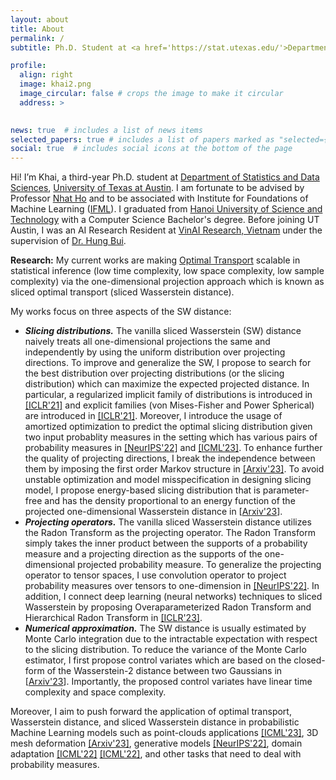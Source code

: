 ```yaml
---
layout: about
title: About
permalink: /
subtitle: Ph.D. Student at <a href='https://stat.utexas.edu/'>Department of Statistics and Data Sciences</a>, <a href='https://www.utexas.edu/'>University of Texas at Austin</a> 

profile:
  align: right
  image: khai2.png
  image_circular: false # crops the image to make it circular
  address: >
   

news: true  # includes a list of news items
selected_papers: true # includes a list of papers marked as "selected={true}"
social: true  # includes social icons at the bottom of the page
---
```


Hi! I’m Khai, a third-year Ph.D. student at [Department of Statistics and Data Sciences](https://stat.utexas.edu/), [University of Texas at Austin](https://www.utexas.edu/). I am fortunate to be advised by Professor [Nhat Ho](https://nhatptnk8912.github.io/) and to be associated with Institute for Foundations of Machine Learning ([IFML](https://www.ifml.institute/)). I graduated from  [Hanoi University of Science and Technology](https://soict.hust.edu.vn/) with a Computer Science Bachelor's degree.
Before joining UT Austin, I was an AI Research Resident at [VinAI Research, Vietnam](http://www.vinai.io) under the supervision of [Dr. Hung Bui](https://sites.google.com/site/buihhung/).

**Research:** My current works are making [Optimal Transport](https://en.wikipedia.org/wiki/Transportation_theory_(mathematics)) scalable in statistical inference (low time complexity, low space complexity, low sample complexity) via the one-dimensional projection approach which is known as sliced optimal transport (sliced Wasserstein distance). 


My works focus on three aspects of the SW distance:
* ***Slicing distributions.*** The vanilla sliced Wasserstein (SW) distance naively treats all one-dimensional projections the same and independently by using the uniform distribution over projecting directions. To improve and generalize the SW, I propose to search for the best distribution over projecting distributions (or the slicing distribution) which can maximize the expected projected distance. 
In particular, a regularized implicit family of distributions is introduced in [[ICLR'21]](https://arxiv.org/pdf/2002.07367.pdf) and  explicit families (von Mises-Fisher and Power Spherical) are introduced in [[ICLR'21]](https://arxiv.org/pdf/2010.01787.pdf). Moreover, I introduce the usage of
amortized optimization to predict the optimal slicing distribution given two input probablity measures in the setting which has various pairs of probability measures in [[NeurIPS'22]](https://arxiv.org/pdf/2203.13417.pdf) and [[ICML'23]](https://arxiv.org/pdf/2301.04791.pdf). To enhance further the quality of projecting directions, I break the independence between them by imposing the first order Markov structure in [[Arxiv'23]](https://arxiv.org/pdf/2301.03749.pdf). 
To avoid unstable optimization and model misspecification in designing slicing model, I propose energy-based slicing distribution  that is parameter-free and has the density proportional to an energy function of the projected one-dimensional Wasserstein distance in [[Arxiv'23](https://arxiv.org/pdf/2304.13586.pdf)].
* ***Projecting operators.*** The vanilla sliced Wasserstein distance utilizes the Radon Transform as the projecting operator. The Radon Transform simply takes the inner product between the supports of a probability measure
and  a projecting direction as the supports of the one-dimensional projected probability measure. To generalize the projecting operator to tensor spaces, I use convolution operator to project probability measures over tensors to one-dimension in [[NeurIPS'22]](https://arxiv.org/pdf/2204.01188.pdf). In addition, I connect deep learning (neural networks) techniques to sliced Wasserstein by proposing Overaparameterized Radon Transform and Hierarchical Radon Transform in [[ICLR'23]](https://arxiv.org/pdf/2209.13570.pdf). 
* ***Numerical approximation.*** The SW distance is usually estimated by Monte Carlo integration due to the intractable expectation with respect to the slicing distribution. To reduce the variance of the Monte Carlo estimator,
I first propose control variates which are based on the closed-form of the Wasserstein-2 distance between two Gaussians in [[Arxiv'23](https://arxiv.org/pdf/2305.00402.pdf)]. Importantly, the proposed control variates have linear time complexity and space complexity. 

Moreover, I aim to push forward the application of optimal transport, Wasserstein distance, and sliced Wasserstein distance in probabilistic Machine Learning models such as  point-clouds applications [[ICML'23]](https://arxiv.org/pdf/2301.04791.pdf), 3D mesh deformation [[Arxiv'23]](https://arxiv.org/pdf/2305.17555.pdf), generative models [[NeurIPS'22]](https://arxiv.org/pdf/2203.13417.pdf), domain adaptation [[ICML'22]](https://proceedings.mlr.press/v162/nguyen22d/nguyen22d.pdf) [[ICML'22]](https://proceedings.mlr.press/v162/nguyen22e/nguyen22e.pdf), and other tasks that need to deal with probability measures.

